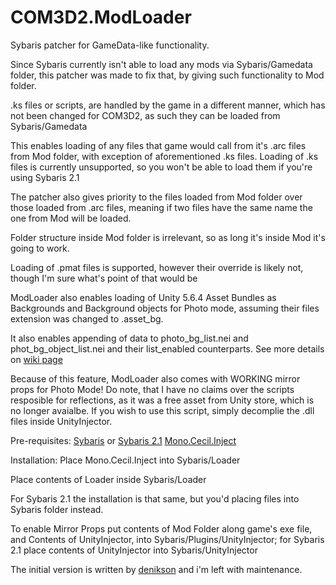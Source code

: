# COM3D2.ModLoader
Sybaris patcher for GameData-like functionality.

Since Sybaris currently isn't able to load any mods via Sybaris/Gamedata folder, this patcher was made to fix that, by giving such functionality to Mod folder.

.ks files or scripts, are handled by the game in a different manner, which has not been changed for COM3D2, as such they can be loaded from Sybaris/Gamedata

This enables loading of any files that game would call from it's .arc files from Mod folder, with exception of aforementioned .ks files. Loading of .ks files is currently unsupported, so you won't be able to load them if you're using Sybaris 2.1

The patcher also gives priority to the files loaded from Mod folder over those loaded from .arc files, meaning if two files have the same name the one from Mod will be loaded.

Folder structure inside Mod folder is irrelevant, so as long it's inside Mod it's going to work. 

Loading of .pmat files is supported, however their override is likely not, though I'm sure what's point of that would be


ModLoader also enables loading of Unity 5.6.4 Asset Bundles as Backgrounds and Background objects for Photo mode, assuming their files extension was changed to .asset_bg.

It also enables appending of data to photo_bg_list.nei and phot_bg_object_list.nei and their list_enabled counterparts.
See more details on [wiki page](https://github.com/Neerhom/COM3D2.ModLoader/wiki/.asset_bg-files-and-what-to-do-with-them)

Because of this feature, ModLoader also comes with WORKING mirror props for Photo Mode!
Do note, that I have no claims over the scripts resposible for reflections, as it was a free asset from Unity store, which is no longer avaialbe. If you wish to use this script, simply decomplie the .dll files inside UnityInjector.



Pre-requisites:
[Sybaris](https://ux.getuploader.com/cm3d2_e/download/317) or [Sybaris 2.1](https://ux.getuploader.com/cm3d2_j/download/68) 
[Mono.Cecil.Inject](https://github.com/denikson/Mono.Cecil.Inject/releases)

Installation:
Place Mono.Cecil.Inject into Sybaris/Loader

Place contents of Loader inside Sybaris/Loader

For Sybaris 2.1 the installation is that same, but you'd placing files into Sybaris folder instead. 

To enable Mirror Props put contents of Mod Folder along game's exe file, and Contents of UnityInjector, into Sybaris/Plugins/UnityInjector; for Sybaris 2.1 place contents of UnityInjector into Sybaris/UnityInjector

The initial version is written by [denikson](https://github.com/denikson) and i'm left with maintenance.
